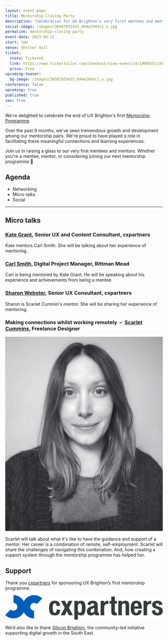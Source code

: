 ```yaml
---
layout: event-page
title: Mentorship Closing Party
description: "Celebration for UX Brighton's very first mentees and mentors. "
social-image: /images/30387033433_044e294dc1_o.jpg
permalink: mentorship-closing-party
event-date: 2023-04-11
start: 7pm
venue: Shelter Hall
ticket:
  state: Ticketed
  link: https://www.tickettailor.com/checkout/view-event/id/1980935/chk/c033/?modal_widget=true&widget=true
  price: Free
upcoming-teaser:
  bg-image: /images/30387033433_044e294dc1_o.jpg
conference: false
upcoming: true
published: true
seo: true
---
```

We're delighted to celebrate the end of UX Brighton's first [Mentorship Programme](https://uxbri.org/mentorship).

Over the past 9 months, we've seen tremendous growth and development among our mentorship pairs. We're proud to have played a role in facilitating these meaningful connections and learning experiences.

Join us in raising a glass to our very first mentees and mentors. Whether you're a mentee, mentor, or considering joining our next mentorship programme 🥂 

## Agenda

* Networking
* Micro talks
* Social

- - -

## Micro talks

### [Kate Grant,](https://www.linkedin.com/in/katiegrant/) Senior UX and Content Consultant, cxpartners 

Kate mentors Carl Smith. She will be talking about her experience of mentoring.

### [Carl Smith](https://www.linkedin.com/in/carl-smith-58402b26/), Digital Project Manager, Rittman Mead

Carl is being mentored by Kate Grant. He will be speaking about his experience and achievements from being a mentee.

### [Sharon Webster](https://www.linkedin.com/in/sharon-webster-ux/), Senior UX Consultant, cxpartners 

Sharon is Scarlet Cummin's mentor. She will be sharing her experience of mentoring.

### Making connections whilst working remotely  **–**  [Scarlet Cummins](https://www.linkedin.com/in/scarletcummins/), Freelance Designer

<img src="/images/scarlet_mentorship.jpg" alt="Scarlet Cummins, a freelance designer." class="image-align-inline-50w"/>

Scarlet will talk about what it's like to have the guidance and support of a mentor. Her career is a combination of remote, self-employment. Scarlet will share the challenges of navigating this combination. And, how creating a support system through the mentorship programme has helped her.

## Support

Thank you [cxpartners](https://www.cxpartners.co.uk/) for sponsoring UX Brighton’s first mentorship programme.

<img src="/images/cxpartners_logo_blue-black-1-.png" alt="cxpartners logo" class="image-align-inline-25w"/>

We’d also like to thank [Silicon Brighton](https://siliconbrighton.com/), the community-led initiative supporting digital growth in the South East.